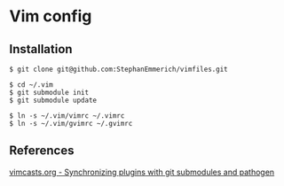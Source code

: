 Vim config
===========

Installation
------------

	$ git clone git@github.com:StephanEmmerich/vimfiles.git

	$ cd ~/.vim
	$ git submodule init
	$ git submodule update

	$ ln -s ~/.vim/vimrc ~/.vimrc
	$ ln -s ~/.vim/gvimrc ~/.gvimrc

References
----------

[vimcasts.org - Synchronizing plugins with git submodules and pathogen](http://vimcasts.org/episodes/synchronizing-plugins-with-git-submodules-and-pathogen/)
